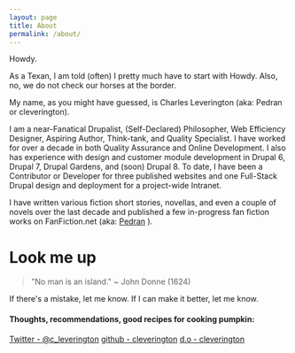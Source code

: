 ```yaml
---
layout: page
title: About
permalink: /about/
---
```


Howdy.

As a Texan, I am told (often) I pretty much have to start with Howdy. Also, no, we do not check our horses at the border.

My name, as you might have guessed, is Charles Leverington (aka: Pedran or cleverington).

I am a near-Fanatical Drupalist, (Self-Declared) Philosopher, Web Efficiency Designer, Aspiring Author, Think-tank, and Quality Specialist. I have worked for over a decade in both Quality Assurance and Online Development. I also has experience with design and customer module development in Drupal 6, Drupal 7, Drupal Gardens, and (soon) Drupal 8. To date, I have been a Contributor or Developer for three published websites and one Full-Stack Drupal design and deployment for a project-wide Intranet.

I have written various fiction short stories, novellas, and even a couple of novels over the last decade and published a few in-progress fan fiction works on FanFiction.net \(aka: [Pedran](https://www.fanfiction.net/u/164598/Pedran "Pedran's FanFiction Pad") \).

# Look me up

> "No man is an island." ~ John Donne \(1624\)

If there's a mistake, let me know.
If I can make it better, let me know.

#### Thoughts, recommendations, good recipes for cooking pumpkin:

[Twitter - @c_leverington](https://twitter.com/c_leverington)
[github - cleverington](https://github.com/cleverington/n00b-drupal-development)
[d.o - cleverington](https://www.drupal.org/u/cleverington)
